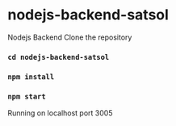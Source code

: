 # nodejs-backend-satsol
Nodejs Backend
Clone the repository<br>
### `cd nodejs-backend-satsol` <br>
### `npm install` <br>
### `npm start`
Running on localhost port 3005
